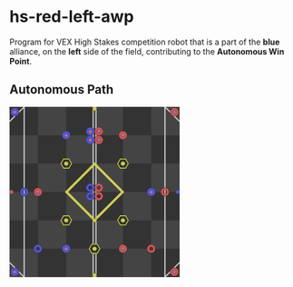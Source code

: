 # hs-red-left-awp
Program for VEX High Stakes competition robot that is a part of the **blue** alliance, on the **left** side of the field, contributing to the **Autonomous Win Point**.

## Autonomous Path
<img src=svgs/autonomous.svg width="300" height="300"/>